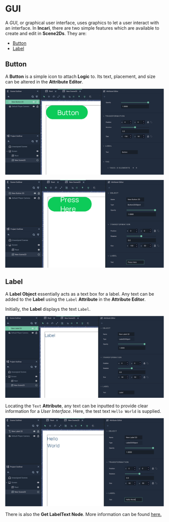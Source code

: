 # GUI

A *GUI*, or graphical user interface, uses graphics to let a user interact with an interface. In **Incari**, there are two simple features which are available to create and edit in **Scene2Ds**. They are:

* [Button](gui.md#button)
* [Label](gui.md#label)

## Button

A **Button** is a simple icon to attach **Logic** to. Its text, placement, and size can be altered in the **Attribute Editor**. 

![Button](../../.gitbook/assets/button2d.png)

![Button with Text](../../.gitbook/assets/buttonafter.png)

## Label

A **Label Object** essentially acts as a text box for a label. Any text can be added to the **Label** using the `Label` **Attribute** in the **Attribute Editor**. 

Initially, the **Label** displays the text `Label`.

![Just Created Label.](../../.gitbook/assets/label3.png)

Locating the `Text` **Attribute**, any text can be inputted to provide clear information for a *User Interface*. Here, the test text `Hello World` is supplied. 

![Label with Hello World.](../../.gitbook/assets/label4.png)

There is also the **Get LabelText Node**. More information can be found [here.](../../../toolbox/incari/vector/label/README.md)